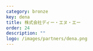 ```yaml
---
category: bronze
key: dena
title: 株式会社ディー・エヌ・エー
order: 24
description: ""
logo: /images/partners/dena.png
---
```

